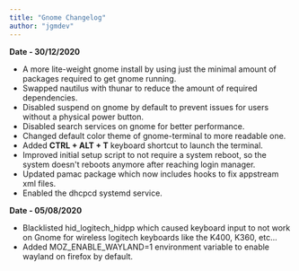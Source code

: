 ```yaml
---
title: "Gnome Changelog"
author: "jgmdev"
---
```

**Date - 30/12/2020**
* A more lite-weight gnome install by using just the minimal amount of packages
  required to get gnome running.
* Swapped nautilus with thunar to reduce the amount of required dependencies.
* Disabled suspend on gnome by default to prevent issues for users without a
  physical power button.
* Disabled search services on gnome for better performance.
* Changed default color theme of gnome-terminal to more readable one.
* Added **CTRL + ALT + T** keyboard shortcut to launch the terminal.
* Improved initial setup script to not require a system reboot, so the system
  doesn't reboots anymore after reaching login manager.
* Updated pamac package which now includes hooks to fix appstream xml files.
* Enabled the dhcpcd systemd service.

**Date - 05/08/2020**
* Blacklisted hid_logitech_hidpp which caused keyboard input to not work on
  Gnome for wireless logitech keyboards like the K400, K360, etc...
* Added MOZ_ENABLE_WAYLAND=1 environment variable to enable wayland on firefox
  by default.
